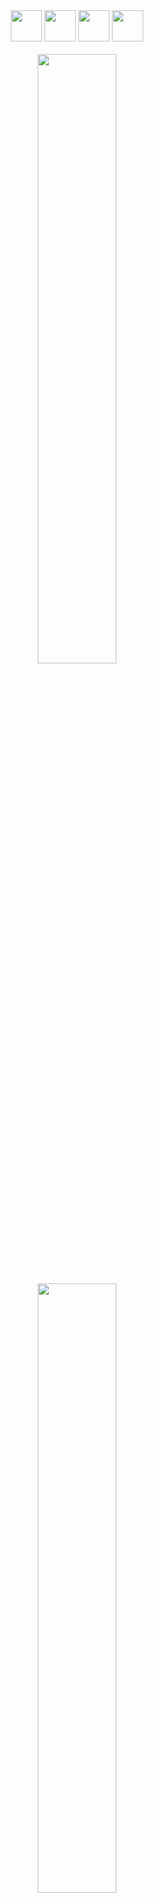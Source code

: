 <div align="center">
<img height="50px" src='https://i.postimg.cc/QxSnhkJG/github.gif'>
<img height="50px" src='https://i.postimg.cc/QxSnhkJG/github.gif'> 
<img height="50px" src='https://i.postimg.cc/QxSnhkJG/github.gif'> 
<img height="50px" src='https://i.postimg.cc/QxSnhkJG/github.gif'> 
</div>

<div align="center"><br>
<img align="center" width="50%" src="https://readme-typing-svg.demolab.com?font=Bebas+Neue&size=40&pause=1500&color=6F129D&center=true&vCenter=true&width=600&lines=Hi!+I'm+Beatriz+Karoline,+and+this+is+my+GitHub!;And+my+little+companion+is+Batman,+the+cat"><br>
</div>

<div align="center"><br>
<img align="center" width="50%" src="https://i.postimg.cc/4y0Cccvn/Vector-2.png"><br>
<img height="160px"  src="https://github-readme-stats.vercel.app/api?username=soubeatrizkaroline&theme=midnight-purple&show_icons=true" />
<img height="160px" src="https://github-readme-stats.vercel.app/api/top-langs/?username=soubeatrizkaroline&theme=midnight-purple&show_icons=true&layout=compact" />
<img height="160px"src="https://streak-stats.demolab.com?user=soubeatrizkaroline&theme=midnight-purple&mode=weekly">
</div>

<h2 align="center">A little about myself</h2>

<h6>Since I was a little girl, I've always loved technology, especially taking things apart and understanding how they work. At the age of 10, I tried to take a computer course, but they thought I was too young and refused to teach me. However, that didn't stop me. In my teens, I used Tumblr, sometimes needing to create codes or modify things to make or use themes. At the time, I didn't associate it with programming, but now I see it was my beginning.</h6>

<h6>In 2021, while studying Nursing, I decided to participate in selective processes at my college related to technology, expanding my possibilities. I learned a bit of programming, design, mechanics, electronics, and more. Upon completing college in 2022, I started participating in competitions, hackathons, game jams, e-games selections, mainly remotely, which allowed me to explore the world from home, participating in hackathons in the US, Canada, India, UK, and of course, Brazil.</h6>

<h6>They thought I was crazy. How could I participate in international competitions when I barely knew another language? That's why I'm learning English and Spanish. Despite having participated in so many things and acquiring a lot of knowledge, I still need to improve in some areas. That's why I use GitHub for study and competition projects, selection processes, and the like, and <a href="https://github.com/SouCodigo">SouCodigo</a> for projects I want to develop.</h6>

<h2>I'm currently learning</h2>

<div align="center"><br>
  <h5>Web Development</h5>
  <img align="center" height="40px" src="https://skills.thijs.gg/icons?i=html,css,js,ts,nodejs,react&theme=dark&show_icons=true" />
  <h5>Game Development</h5>
  <img align="center" height="40px" src="https://skills.thijs.gg/icons?i=unity,godot,c,cs,cpp&theme=dark&show_icons=true" />
  <h5>Data Analysis and Database</h5>
  <img align="center" height="40px" src="https://skills.thijs.gg/icons?i=py,java,php,mysql,mongodb&theme=dark&show_icons=true" />
  <h5>Code Hosting</h5>
  <img align="center" height="40px" src="https://skills.thijs.gg/icons?i=git,github,gitlab&theme=dark&show_icons=true" />
  <h5>Cybersecurity</h5>
  <img align="center" height="40px" src="https://skills.thijs.gg/icons?i=linux,postman&theme=dark&show_icons=true" />
  <h5>Design</h5>
  <img align="center" height="40px" src="https://skills.thijs.gg/icons?i=figma&theme=dark&show_icons=true" />
  <h5>Other</h5>
  <img align="center" height="40px" src="https://skills.thijs.gg/icons?i=matlab&theme=dark&show_icons=true" />
</div>

<h2>Follow me on social networks!</h2>
 
<div align="center"><br> 
  <a href="https://www.youtube.com/@soubeatrizkaroline" target="_blank"><img src="https://img.shields.io/badge/YouTube-FF0000?style=for-the-badge&logo=youtube&logoColor=white" target="_blank"></a>
  <a href="https://instagram.com/soubeatrizkaroline" target="_blank"><img src="https://img.shields.io/badge/-Instagram-%23E4405F?style=for-the-badge&logo=instagram&logoColor=white" target="_blank"></a>
 	<a href="https://www.twitch.tv/soubeatrizkaroline" target="_blank"><img src="https://img.shields.io/badge/Twitch-9146FF?style=for-the-badge&logo=twitch&logoColor=white" target="_blank"></a>
  <a href = "mailto:soubeatrizkaroline@gmail.com"><img src="https://img.shields.io/badge/-Gmail-%23333?style=for-the-badge&logo=gmail&logoColor=white" target="_blank"></a>
  <a href="https://www.linkedin.com/in/soubeatrizkaroline" target="_blank"><img src="https://img.shields.io/badge/-LinkedIn-%230077B5?style=for-the-badge&logo=linkedin&logoColor=white" target="_blank"></a>
</div>

<h2>Seal of quality</h2>

<div align="center">
<img height="150px" src='https://i.postimg.cc/t4FLVn3H/Group-1.png' />
</div>
